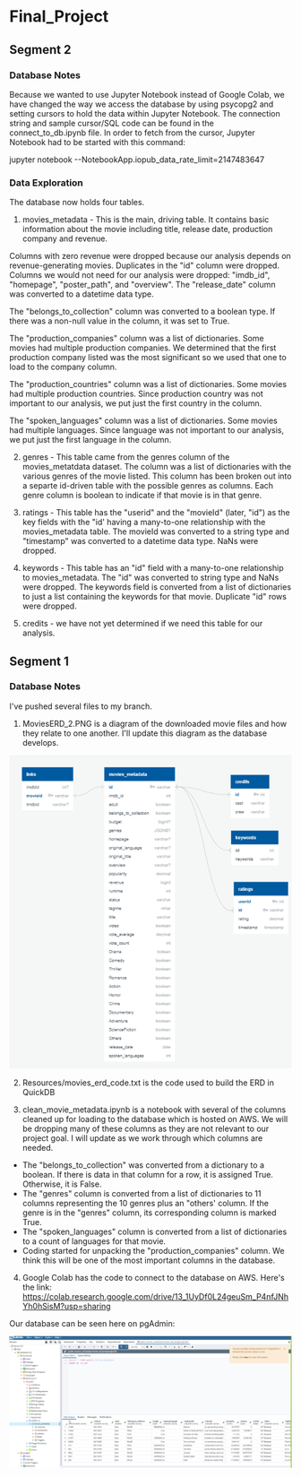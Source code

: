 # Final_Project
## Segment 2
### Database Notes
Because we wanted to use Jupyter Notebook instead of Google Colab, we have changed the way we access the database by using psycopg2 and setting cursors to hold the data within Jupyter Notebook. The  connection string and sample cursor/SQL code can be found in the connect_to_db.ipynb file. In order to fetch from the cursor, Jupyter Notebook had to be started with this command:

jupyter notebook --NotebookApp.iopub_data_rate_limit=2147483647

### Data Exploration
The database now holds four tables.
1. movies_metadata - This is the main, driving table.  It contains basic information about the movie including title, release date, production company and revenue. 

Columns with zero revenue were dropped because our analysis depends on revenue-generating movies. Duplicates in the "id" column were dropped. Columns we would not need for our analysis were dropped: "imdb_id", "homepage", "poster_path", and "overview". The "release_date" column was converted to a datetime data type.

The "belongs_to_collection" column was converted to a boolean type. If there was a non-null value in the column, it was set to True.

The "production_companies" column was a list of dictionaries. Some movies had multiple production companies.  We determined that the first production company listed was the most significant so we used that one to load to the company column.

The "production_countries" column was a list of dictionaries.  Some movies had multiple production countries.  Since production country was not important to our analysis, we put just the first country in the column.

The "spoken_languages" column was a list of dictionaries.  Some movies had multiple languages.  Since language was not important to our analysis, we put just the first language in the column.

2. genres - This table came from the genres column of the movies_metatdata dataset.  The column was a list of dictionaries with the various genres of the movie listed.  This column has been broken out into a separte id-driven table with the possible genres as columns.  Each genre column is boolean to indicate if that movie is in that genre.

3. ratings - This table has the "userid" and the "movieId" (later, "id") as the key fields with the "id' having a many-to-one relationship with the movies_metadata table.  The movieId was converted to a string type and "timestamp" was converted to a datetime data type. NaNs were dropped.

4. keywords - This table has an "id" field with a many-to-one relationship to movies_metadata.  The "id" was converted to string type and NaNs were dropped.  The keywords field is converted from a list of dictionaries to just a list containing the keywords for that movie.  Duplicate "id" rows were dropped.

5. credits - we have not yet determined if we need this table for our analysis.

## Segment 1
### Database Notes
I've pushed several files to my branch.
1. MoviesERD_2.PNG is a diagram of the downloaded movie files and how they relate to one another. I'll update this diagram as the database develops.

![](Images/MoviesERD_2.PNG)

2. Resources/movies_erd_code.txt is the code used to build the ERD in QuickDB

3. clean_movie_metadata.ipynb is a notebook with several of the columns cleaned up for loading to the database which is hosted on AWS. We will be dropping many of these columns as they are not relevant to our project goal.  I will update as we work through which columns are needed.

  - The "belongs_to_collection" was converted from a dictionary to a boolean.  If there is data in that column for a row, it is assigned True.  Otherwise, it is False.
  - The "genres" column is converted from a list of dictionaries to 11 columns representing the 10 genres plus an "others' column.  If the genre is in the "genres" column, its corresponding column is marked True.
  -  The "spoken_languages" column is converted from a list of dictionaries to a count of languages for that movie.
  - Coding started for unpacking the "production_companies" column.  We think this will be one of the most important columns in the database.
4. Google Colab has the code to connect to the database on AWS. Here's the link:
https://colab.research.google.com/drive/13_1UyDf0L24geuSm_P4nfJNhYh0hSisM?usp=sharing

Our database can be seen here on pgAdmin:

![](Images/Sample_database.PNG)
